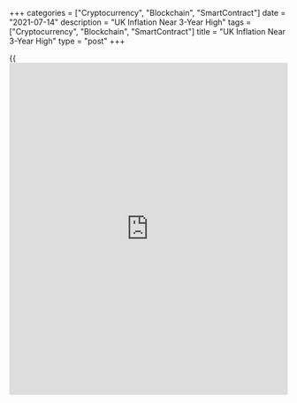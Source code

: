 +++
categories = ["Cryptocurrency", "Blockchain", "SmartContract"]
date = "2021-07-14"
description = "UK Inflation Near 3-Year High"
tags = ["Cryptocurrency", "Blockchain", "SmartContract"]
title = "UK Inflation Near 3-Year High"
type = "post"
+++

{{<iframe id="large-banner" src="https://www.bounty.group/#slide=12.0" width="100%" height="600" scrolling="no" style="border: 0px solid rgb(216, 221, 230); border-radius: 3px;">}}

UK consumer prices accelerated more-than-expected to a near three-year
high in June, data from the Office for National Statistics showed on
Wednesday.

Inflation rose to 2.5 percent in June from 2.1 percent in May. This was
the highest inflation since August 2018.

The rate also remained above the central bank's 2 percent target and
economists' forecast of 2.2 percent.

At the June monetary [policy](https://www.fintechee.com/policy/) meeting, the Bank of England had cautioned
that inflation will temporarily exceed 3 percent. But the bank said it
is unlikely to tighten monetary [policy](https://www.fintechee.com/policy/) anytime soon.

The annual price growth was largely driven by higher prices of food,
second-hand cars, clothing and footwear and fuel. These increases were
partially offset by a large downward contribution from games, toys and
hobbies.

On a monthly basis, consumer prices gained 0.5 percent, following a 0.6
percent rise in May. The expected rate was 0.2 percent.

Core inflation, that excludes energy, food, alcoholic beverages and
tobacco, advanced to 2.3 percent in June from 2 percent in May.

Another report from the ONS showed that output price inflation slowed
for the first time since May 2020.

Factory gate inflation eased marginally to 4.3 percent in June from 4.4
percent in May, while economists had forecast the rate to climb to 4.8
percent.

On month, output price inflation halved to 0.4 percent from 0.8 percent.
The expected rate was 0.6 percent.

At the same time, input price inflation came in at 9.1 percent, down
from 10.4 percent a month ago and forecast of 10.8 percent.

Month-on-month, input prices fell 0.1 percent, in contrast to a 1.2
percent rise in May. Economists had forecast prices to rise again by 1.2
percent.

Paul Dales, an economist at Capital Economics, said inflation will
eventually stick above the 2 percent target. But the economist is not
expecting that to happen until 2023 and the bank is unlikely to tighten
[policy](https://www.fintechee.com/policy/) until 2024.

For comments and feedback [contact](https://www.playgroundfx.com/contact/): editorial@rtt[news](https://www.letsplayfx.com/blog/forex-news-website/).com

[Economic News][1]

 **What parts of the world are seeing the best (and worst) economic
performances lately? Click[here][2] to check out our [Econ Scorecard][2]
and find out! See up-to-the-moment [ranking](https://www.playgroundfx.com/blog/crypto-exchange-ranking/)s for the best and worst
performers in [GDP][2], [unemployment rate][3], [inflation][4] and much
more.**

   1. www.rtt[news](https://www.letsplayfx.com/blog/forex-news-website/).com/Content/EconomicNews.aspx
   2. www.rtt[news](https://www.letsplayfx.com/blog/forex-news-website/).com/economic-scorecard/world-rank/GDP/highest-performance.aspx
   3. www.rtt[news](https://www.letsplayfx.com/blog/forex-news-website/).com/economic-scorecard/world-rank/unemployment-rate/lowest-performance.aspx
   4. www.rtt[news](https://www.letsplayfx.com/blog/forex-news-website/).com/economic-scorecard/world-rank/CPI/highest-performance.aspx